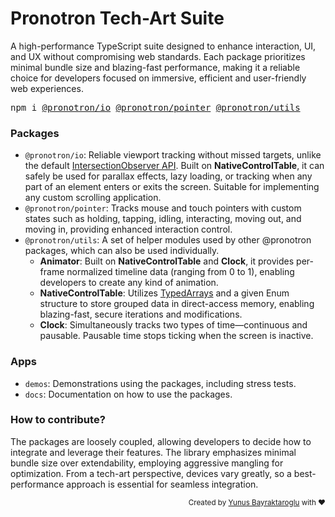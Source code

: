# Pronotron Tech-Art Suite

A high-performance TypeScript suite designed to enhance interaction, UI, and UX without compromising web standards. Each package prioritizes minimal bundle size and blazing-fast performance, making it a reliable choice for developers focused on immersive, efficient and user-friendly web experiences.

<pre>npm i <a href="https://www.npmjs.com/package/@pronotron/io">@pronotron/io</a> <a href="https://www.npmjs.com/package/@pronotron/pointer">@pronotron/pointer</a> <a href="https://www.npmjs.com/package/@pronotron/utils">@pronotron/utils</a></pre>

### Packages

- `@pronotron/io`: Reliable viewport tracking without missed targets, unlike the default [IntersectionObserver API](https://developer.mozilla.org/en-US/docs/Web/API/Intersection_Observer_API). Built on **NativeControlTable**, it can safely be used for parallax effects, lazy loading, or tracking when any part of an element enters or exits the screen. Suitable for implementing any custom scrolling application.
- `@pronotron/pointer`: Tracks mouse and touch pointers with custom states such as holding, tapping, idling, interacting, moving out, and moving in, providing enhanced interaction control.
- `@pronotron/utils`: A set of helper modules used by other @pronotron packages, which can also be used individually.
	- **Animator**: Built on **NativeControlTable** and **Clock**, it provides per-frame normalized timeline data (ranging from 0 to 1), enabling developers to create any kind of animation.
	- **NativeControlTable**: Utilizes [TypedArrays](https://developer.mozilla.org/en-US/docs/Web/JavaScript/Reference/Global_Objects/TypedArray#typedarray_objects) and a given Enum structure to store grouped data in direct-access memory, enabling blazing-fast, secure iterations and modifications.
	- **Clock**: Simultaneously tracks two types of time—continuous and pausable. Pausable time stops ticking when the screen is inactive.

### Apps

- `demos`: Demonstrations using the packages, including stress tests.
- `docs`: Documentation on how to use the packages.

### How to contribute?

The packages are loosely coupled, allowing developers to decide how to integrate and leverage their features. The library emphasizes minimal bundle size over extendability, employing aggressive mangling for optimization. From a tech-art perspective, devices vary greatly, so a best-performance approach is essential for seamless integration.

<div align="right">
	<sub>Created by <a href="https://www.linkedin.com/in/yunusbayraktaroglu/">Yunus Bayraktaroglu</a> with ❤️</sub>
</div>
